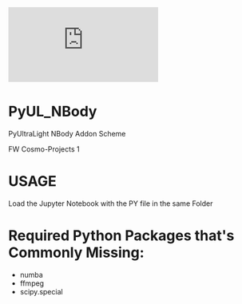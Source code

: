 ![Project Logo](https://github.com/Sifyrena/PyUL_NBody/blob/master/Project_Logo.pdf)

# PyUL_NBody
PyUltraLight NBody Addon Scheme

FW Cosmo-Projects 1

# USAGE
Load the Jupyter Notebook with the PY file in the same Folder

# Required Python Packages that's Commonly Missing:
* numba
* ffmpeg
* scipy.special
